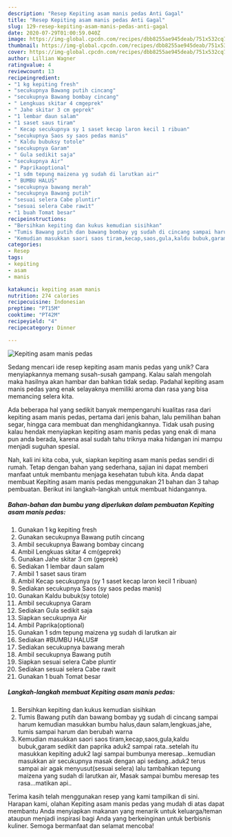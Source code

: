 ```yaml
---
description: "Resep Kepiting asam manis pedas Anti Gagal"
title: "Resep Kepiting asam manis pedas Anti Gagal"
slug: 129-resep-kepiting-asam-manis-pedas-anti-gagal
date: 2020-07-29T01:00:59.040Z
image: https://img-global.cpcdn.com/recipes/dbb8255ae945deab/751x532cq70/kepiting-asam-manis-pedas-foto-resep-utama.jpg
thumbnail: https://img-global.cpcdn.com/recipes/dbb8255ae945deab/751x532cq70/kepiting-asam-manis-pedas-foto-resep-utama.jpg
cover: https://img-global.cpcdn.com/recipes/dbb8255ae945deab/751x532cq70/kepiting-asam-manis-pedas-foto-resep-utama.jpg
author: Lillian Wagner
ratingvalue: 4
reviewcount: 13
recipeingredient:
- "1 kg kepiting fresh"
- "secukupnya Bawang putih cincang"
- "secukupnya Bawang bombay cincang"
- " Lengkuas skitar 4 cmgeprek"
- " Jahe skitar 3 cm geprek"
- "1 lembar daun salam"
- "1 saset saus tiram"
- " Kecap secukupnya sy 1 saset kecap laron kecil 1 ribuan"
- "secukupnya Saos sy saos pedas manis"
- " Kaldu bubuksy totole"
- "secukupnya Garam"
- " Gula sedikit saja"
- "secukupnya Air"
- " Paprikaoptional"
- "1 sdm tepung maizena yg sudah di larutkan air"
- " BUMBU HALUS"
- "secukupnya bawang merah"
- "secukupnya Bawang putih"
- "sesuai selera Cabe pluntir"
- "sesuai selera Cabe rawit"
- "1 buah Tomat besar"
recipeinstructions:
- "Bersihkan kepiting dan kukus kemudian sisihkan"
- "Tumis Bawang putih dan bawang bombay yg sudah di cincang sampai harum kemudian masukkan bumbu halus,daun salam,lengkuas,jahe, tumis sampai harum dan berubah warna"
- "Kemudian masukkan saori saos tiram,kecap,saos,gula,kaldu bubuk,garam sedikit dan paprika aduk2 sampai rata..setelah itu masukkan kepiting aduk2 lagi sampai bumbunya meresap...kemudian masukkan air secukupnya masak dengan api sedang..aduk2 terus sampai air agak menyusut(sesuai selera) lalu tambahkan tepung maizena yang sudah di larutkan air, Masak sampai bumbu meresap tes rasa...matikan api.."
categories:
- Resep
tags:
- kepiting
- asam
- manis

katakunci: kepiting asam manis 
nutrition: 274 calories
recipecuisine: Indonesian
preptime: "PT15M"
cooktime: "PT42M"
recipeyield: "4"
recipecategory: Dinner

---
```



![Kepiting asam manis pedas](https://img-global.cpcdn.com/recipes/dbb8255ae945deab/751x532cq70/kepiting-asam-manis-pedas-foto-resep-utama.jpg)

Sedang mencari ide resep kepiting asam manis pedas yang unik? Cara menyiapkannya memang susah-susah gampang. Kalau salah mengolah maka hasilnya akan hambar dan bahkan tidak sedap. Padahal kepiting asam manis pedas yang enak selayaknya memiliki aroma dan rasa yang bisa memancing selera kita.

Ada beberapa hal yang sedikit banyak mempengaruhi kualitas rasa dari kepiting asam manis pedas, pertama dari jenis bahan, lalu pemilihan bahan segar, hingga cara membuat dan menghidangkannya. Tidak usah pusing kalau hendak menyiapkan kepiting asam manis pedas yang enak di mana pun anda berada, karena asal sudah tahu triknya maka hidangan ini mampu menjadi suguhan spesial.




Nah, kali ini kita coba, yuk, siapkan kepiting asam manis pedas sendiri di rumah. Tetap dengan bahan yang sederhana, sajian ini dapat memberi manfaat untuk membantu menjaga kesehatan tubuh kita. Anda dapat membuat Kepiting asam manis pedas menggunakan 21 bahan dan 3 tahap pembuatan. Berikut ini langkah-langkah untuk membuat hidangannya.

<!--inarticleads1-->

##### Bahan-bahan dan bumbu yang diperlukan dalam pembuatan Kepiting asam manis pedas:

1. Gunakan 1 kg kepiting fresh
1. Gunakan secukupnya Bawang putih cincang
1. Ambil secukupnya Bawang bombay cincang
1. Ambil  Lengkuas skitar 4 cm(geprek)
1. Gunakan  Jahe skitar 3 cm (geprek)
1. Sediakan 1 lembar daun salam
1. Ambil 1 saset saus tiram
1. Ambil  Kecap secukupnya (sy 1 saset kecap laron kecil 1 ribuan)
1. Sediakan secukupnya Saos (sy saos pedas manis)
1. Gunakan  Kaldu bubuk(sy totole)
1. Ambil secukupnya Garam
1. Sediakan  Gula sedikit saja
1. Siapkan secukupnya Air
1. Ambil  Paprika(optional)
1. Gunakan 1 sdm tepung maizena yg sudah di larutkan air
1. Sediakan  #BUMBU HALUS#
1. Sediakan secukupnya bawang merah
1. Ambil secukupnya Bawang putih
1. Siapkan sesuai selera Cabe pluntir
1. Sediakan sesuai selera Cabe rawit
1. Gunakan 1 buah Tomat besar




<!--inarticleads2-->

##### Langkah-langkah membuat Kepiting asam manis pedas:

1. Bersihkan kepiting dan kukus kemudian sisihkan
1. Tumis Bawang putih dan bawang bombay yg sudah di cincang sampai harum kemudian masukkan bumbu halus,daun salam,lengkuas,jahe, tumis sampai harum dan berubah warna
1. Kemudian masukkan saori saos tiram,kecap,saos,gula,kaldu bubuk,garam sedikit dan paprika aduk2 sampai rata..setelah itu masukkan kepiting aduk2 lagi sampai bumbunya meresap...kemudian masukkan air secukupnya masak dengan api sedang..aduk2 terus sampai air agak menyusut(sesuai selera) lalu tambahkan tepung maizena yang sudah di larutkan air, Masak sampai bumbu meresap tes rasa...matikan api..




Terima kasih telah menggunakan resep yang kami tampilkan di sini. Harapan kami, olahan Kepiting asam manis pedas yang mudah di atas dapat membantu Anda menyiapkan makanan yang menarik untuk keluarga/teman ataupun menjadi inspirasi bagi Anda yang berkeinginan untuk berbisnis kuliner. Semoga bermanfaat dan selamat mencoba!
